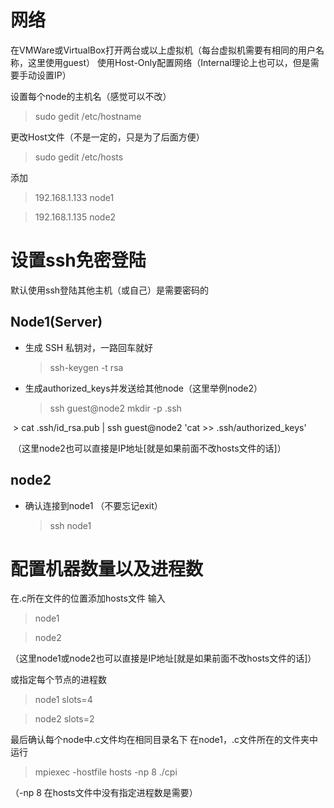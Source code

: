 # 网络
在VMWare或VirtualBox打开两台或以上虚拟机（每台虚拟机需要有相同的用户名称，这里使用guest）
使用Host-Only配置网络（Internal理论上也可以，但是需要手动设置IP）

设置每个node的主机名（感觉可以不改）
  > sudo gedit /etc/hostname

更改Host文件（不是一定的，只是为了后面方便）

  > sudo gedit /etc/hosts
  
  添加
  > 192.168.1.133    node1
  
  > 192.168.1.135    node2

# 设置ssh免密登陆
默认使用ssh登陆其他主机（或自己）是需要密码的

## Node1(Server)
* 生成 SSH 私钥对，一路回车就好
  > ssh-keygen -t rsa 


* 生成authorized_keys并发送给其他node（这里举例node2）
  > ssh guest@node2 mkdir -p .ssh
  
  > cat .ssh/id_rsa.pub | ssh guest@node2 'cat >> .ssh/authorized_keys'
  
  （这里node2也可以直接是IP地址[就是如果前面不改hosts文件的话]）

## node2
* 确认连接到node1 （不要忘记exit）
  > ssh node1
  
# 配置机器数量以及进程数
在.c所在文件的位置添加hosts文件
输入
  > node1
  
  > node2
  
（这里node1或node2也可以直接是IP地址[就是如果前面不改hosts文件的话]）
  
或指定每个节点的进程数
  > node1 slots=4
  
  > node2 slots=2
  
最后确认每个node中.c文件均在相同目录名下
在node1，.c文件所在的文件夹中运行
  > mpiexec -hostfile hosts -np 8 ./cpi

（-np 8 在hosts文件中没有指定进程数是需要）

